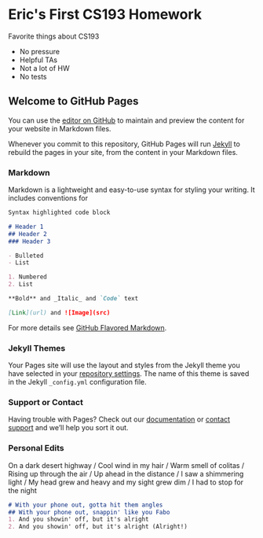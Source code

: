 # Eric's First CS193 Homework
Favorite things about CS193
- No pressure
- Helpful TAs
- Not a lot of HW
- No tests
## Welcome to GitHub Pages

You can use the [editor on GitHub](https://github.com/kalutes/CS193_Fall18_Lab1/edit/master/index.md) to maintain and preview the content for your website in Markdown files.

Whenever you commit to this repository, GitHub Pages will run [Jekyll](https://jekyllrb.com/) to rebuild the pages in your site, from the content in your Markdown files.

### Markdown

Markdown is a lightweight and easy-to-use syntax for styling your writing. It includes conventions for

```markdown
Syntax highlighted code block

# Header 1
## Header 2
### Header 3

- Bulleted
- List

1. Numbered
2. List

**Bold** and _Italic_ and `Code` text

[Link](url) and ![Image](src)
```

For more details see [GitHub Flavored Markdown](https://guides.github.com/features/mastering-markdown/).

### Jekyll Themes

Your Pages site will use the layout and styles from the Jekyll theme you have selected in your [repository settings](https://github.com/kalutes/CS193_Fall18_Lab1/settings). The name of this theme is saved in the Jekyll `_config.yml` configuration file.

### Support or Contact

Having trouble with Pages? Check out our [documentation](https://help.github.com/categories/github-pages-basics/) or [contact support](https://github.com/contact) and we’ll help you sort it out.

### Personal Edits

On a dark desert highway / Cool wind in my hair / Warm smell of colitas / Rising up through the air / Up ahead in the distance / I saw a shimmering light / My head grew and heavy and my sight grew dim / I had to stop for the night

```markdown
# With your phone out, gotta hit them angles
## With your phone out, snappin' like you Fabo
1. And you showin' off, but it's alright
2. And you showin' off, but it's alright (Alright!)
